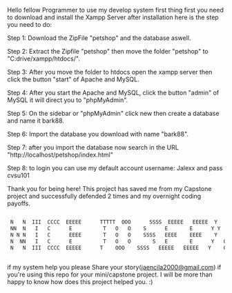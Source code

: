 Hello fellow Programmer to use my develop system first thing first you need to download and install the Xampp Server
after installation here is the step you need to do:

Step 1: Download the ZipFile "petshop" and the database aswell.

Step 2: Extract the Zipfile "petshop" then move the folder "petshop" to "C:drive/xampp/htdocs/".

Step 3: After you move the folder to htdocs open the xampp server then click the button "start" of Apache and MySQL.

Step 4: After you start the Apache and MySQL, click the button "admin" of MySQL it will direct you to "phpMyAdmin".

Step 5: On the sidebar or "phpMyAdmin" click new then create a database and name it bark88.

Step 6: Import the database you download with name "bark88".

Step 7: after you import the database now search in the URL "http://localhost/petshop/index.html"

Step 8: to login you can use my default account username: Jalexx and pass cvsu101


Thank you for being here! This project has saved me from my Capstone project and successfully defended 2 times and my overnight coding payoffs.


```bash

 N   N  III  CCCC  EEEEE      TTTTT  OOO      SSSS  EEEEE   EEEEE  Y   Y  OOO  U   U    H   H  EEEEE  RRRR   EEEEE
 NN  N   I   C      E          T   O   O    S      E       E      Y Y  O   O U   U    H   H  E      R   R  E    
 N N N   I   C      EEEE       T   O   O    SSSS   EEEE    EEEE    Y   O   O U   U    HHHHH  EEEE   RRRR   EEEE 
 N  NN   I   C      E          T   O   O       S   E       E      Y   O   O U   U    H   H  E      R  R   E    
 N   N  III  CCCC  EEEEE      T    OOO    SSSS   EEEEE   EEEEE   Y    OOO   UUU     H   H  EEEEE  R   R  EEEEE
                   


```

if my system help you please Share your story(jaencila2000@gmail.com) if you're using this repo for your mini/capstone project. I will be more than happy to know how does this project helped you. :)
